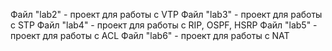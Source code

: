Файл "lab2" - проект для работы с VTP
Файл "lab3" - проект для работы с STP
Файл "lab4" - проект для работы с RIP, OSPF, HSRP
Файл "lab5" - проект для работы с ACL
Файл "lab6" - проект для работы с NAT

